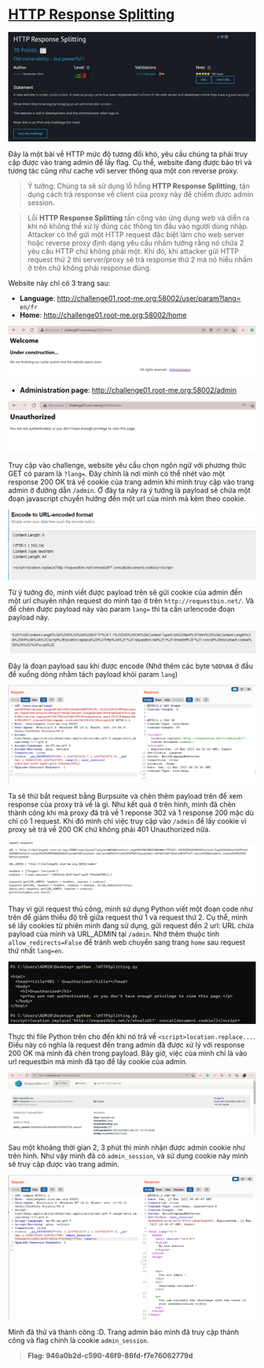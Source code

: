 # [HTTP Response Splitting](https://www.root-me.org/en/Challenges/Web-Client/HTTP-Response-Splitting)

![1](img/1.png)

Đây là một bài về HTTP mức độ tương đối khó, yêu cầu chúng ta phải truy cập được vào trang admin để lấy flag. Cụ thể, website đang được bảo trì và tương tác cũng như cache với server thông qua một con reverse proxy. 

> Ý tưởng: Chúng ta sẽ sử dụng lỗ hổng **HTTP Response Splitting**, tận dụng cách trả response về client của proxy này để chiếm được admin session. 

> Lỗi **HTTP Response Splitting** tấn công vào ứng dụng web và diễn ra khi nó không thể xử lý đúng các thông tin đầu vào người dùng nhập. Attacker có thể gửi một HTTP request đặc biệt làm cho web server hoặc reverse proxy định dạng yêu cầu nhầm tưởng rằng nó chứa 2 yêu cầu HTTP  chứ không phải một. Khi đó, khi attacker gửi HTTP request thứ 2 thì server/proxy sẽ trả response thứ 2 mà nó hiểu nhầm ở trên chứ không phải response đúng.

Website này chỉ có 3 trang sau:

- **Language**: http://challenge01.root-me.org:58002/user/param?lang= `en/fr`
- **Home**: http://challenge01.root-me.org:58002/home

![home](img/home.png)

- **Administration page**: http://challenge01.root-me.org:58002/admin

![admin](img/admin.png)

Truy cập vào challenge, website yêu cầu chọn ngôn ngữ với phương thức GET có param là `?lang=`. Đây chính là nơi mình có thể nhét vào một response 200 OK trả về cookie của trang admin khi mình truy cập vào trang admin ở đường dẫn `/admin`. Ở đây ta nảy ra ý tưởng là payload sẽ chứa một đoạn javascript chuyển hướng đến một url của mình mà kèm theo cookie. 

![payload](img/Code.png)

Từ ý tưởng đó, mình viết được payload trên sẽ gửi cookie của admin đến một url chuyên nhận request do mình tạo ở trên `http://requestbin.net/`. Và để chèn được payload này vào param `lang=` thì ta cần urlencode đoạn payload này.

![encode](img/encode.png)

Đây là đoạn payload sau khi được encode (Nhớ thêm các byte `%0D%0A` ở đầu để xuống dòng nhằm tách payload khỏi param `lang`)

![test](img/test.png)

Ta sẽ thử bắt request bằng Burpsuite và chèn thêm payload trên để xem response của proxy trả về là gì. Như kết quả ở trên hình, mình đã chèn thành công khi mà proxy đã trả về 1 reponse 302 và 1 response 200 mặc dù chỉ có 1 request. Khi đó mình chỉ việc truy cập vào `/admin` để lấy cookie vì proxy sẽ trả về 200 OK chứ không phải 401 Unauthorized nữa.

![codepython](img/code_python.png)

Thay vì gửi request thủ công, mình sử dụng Python viết một đoạn code như trên để giảm thiểu độ trễ giữa request thứ 1 và request thứ 2. Cụ thể, mình sẽ lấy cookies từ phiên mình đang sử dụng, gửi request đến 2 url: URL chứa payload của mình và URL_ADMIN tại `/admin`. Nhớ thêm thuộc tính `allow_redirects=False` để tránh web chuyển sang trang `home` sau request thứ nhất `lang=en`.

![python](img/python.png)

Thực thi file Python trên cho đến khi nó trả về `<script>location.replace...`. Điều này có nghĩa là request đến trang admin đã được xử lý với response 200 OK mà mình đã chèn trong payload. Bây giờ, việc của mình chỉ là vào url requestbin mà mình đã tạo để lấy cookie của admin.

![requestbin](img/HTTPSplitting.png)

Sau một khoảng thời gian 2, 3 phút thì mình nhận được admin cookie như trên hình. Như vậy mình đã có `admin_session`, và sử dụng cookie này mình sẽ truy cập được vào trang admin.

![success](img/success.png)

Mình đã thử và thành công :D. Trang admin báo mình đã truy cập thành công và flag chính là cookie `admin_session`.

> **Flag: 946a0b2d-c590-46f9-86fd-f7e76062779d**